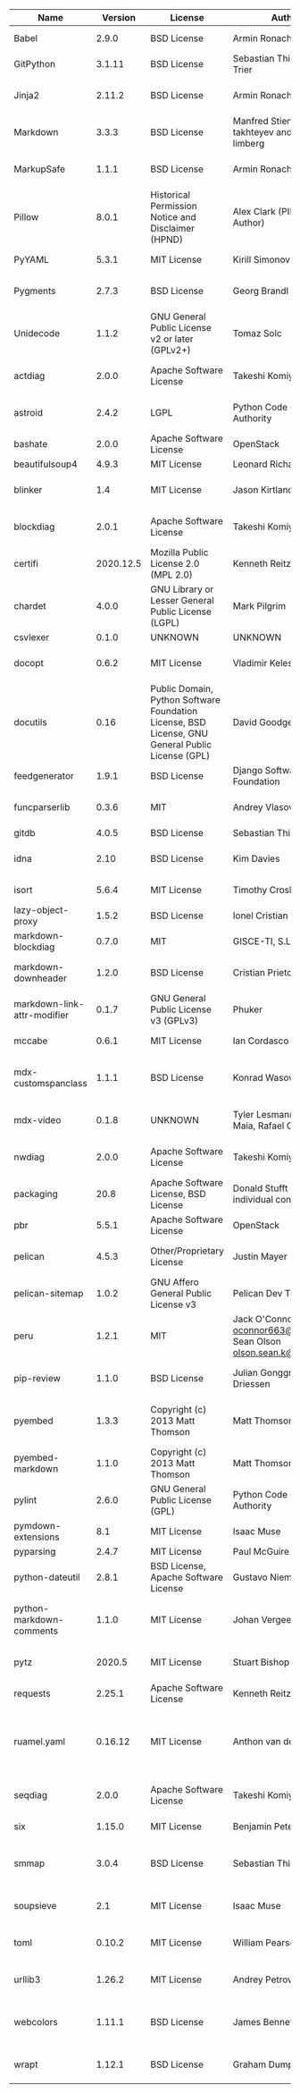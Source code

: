 | Name                        | Version   | License                                                                                          | Author                                                                    | URL                                                        | Description                                                                                                                  |
|-----------------------------|-----------|--------------------------------------------------------------------------------------------------|---------------------------------------------------------------------------|------------------------------------------------------------|------------------------------------------------------------------------------------------------------------------------------|
| Babel                       | 2.9.0     | BSD License                                                                                      | Armin Ronacher                                                            | http://babel.pocoo.org/                                    | Internationalization utilities                                                                                               |
| GitPython                   | 3.1.11    | BSD License                                                                                      | Sebastian Thiel, Michael Trier                                            | https://github.com/gitpython-developers/GitPython          | Python Git Library                                                                                                           |
| Jinja2                      | 2.11.2    | BSD License                                                                                      | Armin Ronacher                                                            | https://palletsprojects.com/p/jinja/                       | A very fast and expressive template engine.                                                                                  |
| Markdown                    | 3.3.3     | BSD License                                                                                      | Manfred Stienstra, Yuri takhteyev and Waylan limberg                      | https://Python-Markdown.github.io/                         | Python implementation of Markdown.                                                                                           |
| MarkupSafe                  | 1.1.1     | BSD License                                                                                      | Armin Ronacher                                                            | https://palletsprojects.com/p/markupsafe/                  | Safely add untrusted strings to HTML/XML markup.                                                                             |
| Pillow                      | 8.0.1     | Historical Permission Notice and Disclaimer (HPND)                                               | Alex Clark (PIL Fork Author)                                              | https://python-pillow.org                                  | Python Imaging Library (Fork)                                                                                                |
| PyYAML                      | 5.3.1     | MIT License                                                                                      | Kirill Simonov                                                            | https://github.com/yaml/pyyaml                             | YAML parser and emitter for Python                                                                                           |
| Pygments                    | 2.7.3     | BSD License                                                                                      | Georg Brandl                                                              | https://pygments.org/                                      | Pygments is a syntax highlighting package written in Python.                                                                 |
| Unidecode                   | 1.1.2     | GNU General Public License v2 or later (GPLv2+)                                                  | Tomaz Solc                                                                | UNKNOWN                                                    | ASCII transliterations of Unicode text                                                                                       |
| actdiag                     | 2.0.0     | Apache Software License                                                                          | Takeshi Komiya                                                            | http://blockdiag.com/                                      | actdiag generates activity-diagram image from text                                                                           |
| astroid                     | 2.4.2     | LGPL                                                                                             | Python Code Quality Authority                                             | https://github.com/PyCQA/astroid                           | An abstract syntax tree for Python with inference support.                                                                   |
| bashate                     | 2.0.0     | Apache Software License                                                                          | OpenStack                                                                 | http://docs.openstack.org/developer/bashate/               | A pep8 equivalent for bash scripts                                                                                           |
| beautifulsoup4              | 4.9.3     | MIT License                                                                                      | Leonard Richardson                                                        | http://www.crummy.com/software/BeautifulSoup/bs4/          | Screen-scraping library                                                                                                      |
| blinker                     | 1.4       | MIT License                                                                                      | Jason Kirtland                                                            | http://pythonhosted.org/blinker/                           | Fast, simple object-to-object and broadcast signaling                                                                        |
| blockdiag                   | 2.0.1     | Apache Software License                                                                          | Takeshi Komiya                                                            | http://blockdiag.com/                                      | blockdiag generates block-diagram image from text                                                                            |
| certifi                     | 2020.12.5 | Mozilla Public License 2.0 (MPL 2.0)                                                             | Kenneth Reitz                                                             | https://certifiio.readthedocs.io/en/latest/                | Python package for providing Mozilla's CA Bundle.                                                                            |
| chardet                     | 4.0.0     | GNU Library or Lesser General Public License (LGPL)                                              | Mark Pilgrim                                                              | https://github.com/chardet/chardet                         | Universal encoding detector for Python 2 and 3                                                                               |
| csvlexer                    | 0.1.0     | UNKNOWN                                                                                          | UNKNOWN                                                                   | UNKNOWN                                                    | UNKNOWN                                                                                                                      |
| docopt                      | 0.6.2     | MIT License                                                                                      | Vladimir Keleshev                                                         | http://docopt.org                                          | Pythonic argument parser, that will make you smile                                                                           |
| docutils                    | 0.16      | Public Domain, Python Software Foundation License, BSD License, GNU General Public License (GPL) | David Goodger                                                             | http://docutils.sourceforge.net/                           | Docutils -- Python Documentation Utilities                                                                                   |
| feedgenerator               | 1.9.1     | BSD License                                                                                      | Django Software Foundation                                                | https://github.com/getpelican/feedgenerator                | Standalone version of django.utils.feedgenerator                                                                             |
| funcparserlib               | 0.3.6     | MIT                                                                                              | Andrey Vlasovskikh                                                        | http://code.google.com/p/funcparserlib/                    | Recursive descent parsing library based on functional combinators                                                            |
| gitdb                       | 4.0.5     | BSD License                                                                                      | Sebastian Thiel                                                           | https://github.com/gitpython-developers/gitdb              | Git Object Database                                                                                                          |
| idna                        | 2.10      | BSD License                                                                                      | Kim Davies                                                                | https://github.com/kjd/idna                                | Internationalized Domain Names in Applications (IDNA)                                                                        |
| isort                       | 5.6.4     | MIT License                                                                                      | Timothy Crosley                                                           | https://pycqa.github.io/isort/                             | A Python utility / library to sort Python imports.                                                                           |
| lazy-object-proxy           | 1.5.2     | BSD License                                                                                      | Ionel Cristian Mărieș                                                     | https://github.com/ionelmc/python-lazy-object-proxy        | A fast and thorough lazy object proxy.                                                                                       |
| markdown-blockdiag          | 0.7.0     | MIT                                                                                              | GISCE-TI, S.L.                                                            | https://github.com/gisce/markdown-blockdiag                | blockdiag extension for Python Markdown                                                                                      |
| markdown-downheader         | 1.2.0     | BSD License                                                                                      | Cristian Prieto                                                           | http://github.com/cprieto/mdx_downheader                   | Python markdown extension to downgrade headers                                                                               |
| markdown-link-attr-modifier | 0.1.7     | GNU General Public License v3 (GPLv3)                                                            | Phuker                                                                    | https://github.com/Phuker/markdown_link_attr_modifier      | A Python-Markdown extension to modify attributes of all <a> tag links                                                        |
| mccabe                      | 0.6.1     | MIT License                                                                                      | Ian Cordasco                                                              | https://github.com/pycqa/mccabe                            | McCabe checker, plugin for flake8                                                                                            |
| mdx-customspanclass         | 1.1.1     | BSD License                                                                                      | Konrad Wasowicz                                                           | https://github.com/exaroth/mdx_custom_span_class           | Markdown extension which allows inserting span elements with custom class                                                    |
| mdx-video                   | 0.1.8     | UNKNOWN                                                                                          | Tyler Lesmann, Italo Maia, Rafael Canovas                                 | UNKNOWN                                                    | Python-Markdown extension for easy video embedding                                                                           |
| nwdiag                      | 2.0.0     | Apache Software License                                                                          | Takeshi Komiya                                                            | http://blockdiag.com/                                      | nwdiag generates network-diagram image from text                                                                             |
| packaging                   | 20.8      | Apache Software License, BSD License                                                             | Donald Stufft and individual contributors                                 | https://github.com/pypa/packaging                          | Core utilities for Python packages                                                                                           |
| pbr                         | 5.5.1     | Apache Software License                                                                          | OpenStack                                                                 | https://docs.openstack.org/pbr/latest/                     | Python Build Reasonableness                                                                                                  |
| pelican                     | 4.5.3     | Other/Proprietary License                                                                        | Justin Mayer                                                              | https://getpelican.com                                     | Static site generator supporting Markdown and reStructuredText                                                               |
| pelican-sitemap             | 1.0.2     | GNU Affero General Public License v3                                                             | Pelican Dev Team                                                          | https://github.com/pelican-plugins/sitemap                 | Pelican plugin to generate sitemap in plain-text or XML format                                                               |
| peru                        | 1.2.1     | MIT                                                                                              | Jack O'Connor <oconnor663@gmail.com>, Sean Olson <olson.sean.k@gmail.com> | https://github.com/buildinspace/peru                       | A tool for fetching code                                                                                                     |
| pip-review                  | 1.1.0     | BSD License                                                                                      | Julian Gonggrijp, Vincent Driessen                                        | https://github.com/jgonggrijp/pip-review                   | pip-review lets you smoothly manage all available PyPI updates.                                                              |
| pyembed                     | 1.3.3     | Copyright (c) 2013 Matt Thomson                                                                  | Matt Thomson                                                              | http://pyembed.github.io                                   | Python OEmbed consumer library with automatic discovery of producers                                                         |
| pyembed-markdown            | 1.1.0     | Copyright (c) 2013 Matt Thomson                                                                  | Matt Thomson                                                              | http://pyembed.github.io                                   | Python Markdown extension for embedding content using OEmbed                                                                 |
| pylint                      | 2.6.0     | GNU General Public License (GPL)                                                                 | Python Code Quality Authority                                             | https://github.com/PyCQA/pylint                            | python code static checker                                                                                                   |
| pymdown-extensions          | 8.1       | MIT License                                                                                      | Isaac Muse                                                                | https://github.com/facelessuser/pymdown-extensions         | Extension pack for Python Markdown.                                                                                          |
| pyparsing                   | 2.4.7     | MIT License                                                                                      | Paul McGuire                                                              | https://github.com/pyparsing/pyparsing/                    | Python parsing module                                                                                                        |
| python-dateutil             | 2.8.1     | BSD License, Apache Software License                                                             | Gustavo Niemeyer                                                          | https://dateutil.readthedocs.io                            | Extensions to the standard Python datetime module                                                                            |
| python-markdown-comments    | 1.1.0     | MIT License                                                                                      | Johan Vergeer                                                             | https://github.com/johanvergeer/python-markdown-comments   | A Python-Markdown extension to ignore html comments opened by three dashes.                                                  |
| pytz                        | 2020.5    | MIT License                                                                                      | Stuart Bishop                                                             | http://pythonhosted.org/pytz                               | World timezone definitions, modern and historical                                                                            |
| requests                    | 2.25.1    | Apache Software License                                                                          | Kenneth Reitz                                                             | https://requests.readthedocs.io                            | Python HTTP for Humans.                                                                                                      |
| ruamel.yaml                 | 0.16.12   | MIT License                                                                                      | Anthon van der Neut                                                       | https://sourceforge.net/p/ruamel-yaml/code/ci/default/tree | ruamel.yaml is a YAML parser/emitter that supports roundtrip preservation of comments, seq/map flow style, and map key order |
| seqdiag                     | 2.0.0     | Apache Software License                                                                          | Takeshi Komiya                                                            | http://blockdiag.com/                                      | seqdiag generates sequence-diagram image from text                                                                           |
| six                         | 1.15.0    | MIT License                                                                                      | Benjamin Peterson                                                         | https://github.com/benjaminp/six                           | Python 2 and 3 compatibility utilities                                                                                       |
| smmap                       | 3.0.4     | BSD License                                                                                      | Sebastian Thiel                                                           | https://github.com/gitpython-developers/smmap              | A pure Python implementation of a sliding window memory map manager                                                          |
| soupsieve                   | 2.1       | MIT License                                                                                      | Isaac Muse                                                                | https://github.com/facelessuser/soupsieve                  | A modern CSS selector implementation for Beautiful Soup.                                                                     |
| toml                        | 0.10.2    | MIT License                                                                                      | William Pearson                                                           | https://github.com/uiri/toml                               | Python Library for Tom's Obvious, Minimal Language                                                                           |
| urllib3                     | 1.26.2    | MIT License                                                                                      | Andrey Petrov                                                             | https://urllib3.readthedocs.io/                            | HTTP library with thread-safe connection pooling, file post, and more.                                                       |
| webcolors                   | 1.11.1    | BSD License                                                                                      | James Bennett                                                             | https://github.com/ubernostrum/webcolors                   | A library for working with color names and color values formats defined by HTML and CSS.                                     |
| wrapt                       | 1.12.1    | BSD License                                                                                      | Graham Dumpleton                                                          | https://github.com/GrahamDumpleton/wrapt                   | Module for decorators, wrappers and monkey patching.                                                                         |
